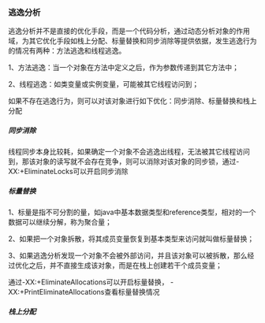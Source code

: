### 逃逸分析

逃逸分析并不是直接的优化手段，而是一个代码分析，通过动态分析对象的作用域，为其它优化手段如栈上分配、标量替换和同步消除等提供依据，发生逃逸行为的情况有两种：方法逃逸和线程逃逸。

1、方法逃逸：当一个对象在方法中定义之后，作为参数传递到其它方法中；

2、线程逃逸：如类变量或实例变量，可能被其它线程访问到；

如果不存在逃逸行为，则可以对该对象进行如下优化：同步消除、标量替换和栈上分配

##### 同步消除

线程同步本身比较耗，如果确定一个对象不会逃逸出线程，无法被其它线程访问到，那该对象的读写就不会存在竞争，则可以消除对该对象的同步锁，通过-XX:+EliminateLocks可以开启同步消除

##### 标量替换

1、标量是指不可分割的量，如java中基本数据类型和reference类型，相对的一个数据可以继续分解，称为聚合量；

2、如果把一个对象拆散，将其成员变量恢复到基本类型来访问就叫做标量替换；

3、如果逃逸分析发现一个对象不会被外部访问，并且该对象可以被拆散，那么经过优化之后，并不直接生成该对象，而是在栈上创建若干个成员变量；

通过-XX:+EliminateAllocations可以开启标量替换， -XX:+PrintEliminateAllocations查看标量替换情况



##### 栈上分配



